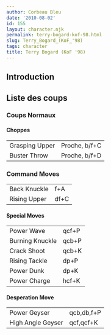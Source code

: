 ```yaml
---
author: Corbeau Bleu
date: '2010-08-02'
id: 155
layout: character.njk
permalink: terry-bogard-kof-98.html
slug: Terry_Bogard_(KoF_'98)
tags: character
title: Terry Bogard (KoF '98)
---
```


## Introduction

## Liste des coups

### Coups Normaux

#### Choppes

|                |               |
|----------------|---------------|
| Grasping Upper | Proche, b/f+C |
| Buster Throw   | Proche, b/f+D |

### Command Moves

|              |      |
|--------------|------|
| Back Knuckle | f+A  |
| Rising Upper | df+C |

#### Special Moves

|                 |       |
|-----------------|-------|
| Power Wave      | qcf+P |
| Burning Knuckle | qcb+P |
| Crack Shoot     | qcb+K |
| Rising Tackle   | dp+P  |
| Power Dunk      | dp+K  |
| Power Charge    | hcf+K |

#### Desperation Move

|                   |            |
|-------------------|------------|
| Power Geyser      | qcb,db,f+P |
| High Angle Geyser | qcf,qcf+K  |